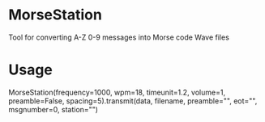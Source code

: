 # MorseStation  
Tool for converting A-Z 0-9 messages into Morse code Wave files  

# Usage  
MorseStation(frequency=1000, wpm=18, timeunit=1.2, volume=1, preamble=False, spacing=5).transmit(data, filename, preamble="", eot="", msgnumber=0, station="")   
